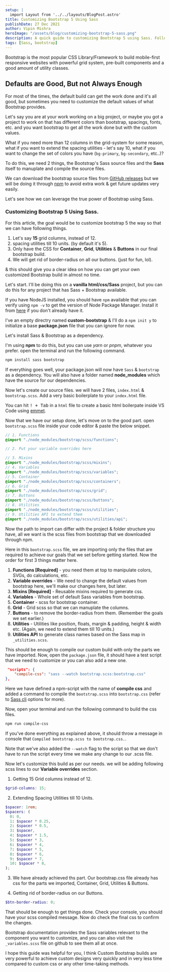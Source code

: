 ```yaml
---
setup: |
  import Layout from '../../layouts/BlogPost.astro'
title: Customizing Bootstrap 5 Using Sass
publishDate: 27 Dec 2021
author: Vipin Mishra
heroImage: "/assets/blog/customizing-bootstrap-5-sass.png"
description: A quick guide to customizing Bootstrap 5 using Sass. Following it, you can get a fully customized Bootstrap build as per you project needs.
tags: [Sass, bootstrap]
---
```


Bootstrap is the most popular CSS Library/Framework to build mobile-first responsive websites with powerful grid system, pre-built components and a good amount of utility classes.

## Defaults are Good, But not Always Enough

For most of the times, the default build can get the work done and it's all good, but sometimes you need to customize the default values of what Bootstrap provides.

Let's say you are at your work working on a big project, or maybe you got a project to work on that has different colors than bootstrap, spacings, fonts, etc. and you want bootstrap to get all the work done but with the custom values.

What if you need more than 12 columns in the grid-system for some reason, what if you want to extend the spacing utilities - let's say 10, what if you want to change the set of colors you have (`bg-primary`, `bg-secondary`, etc..)?

To do this, we need 2 things, the Bootstrap's Sass source files and the **Sass** itself to manuplate and compile the source files.

We can download the bootstrap source files from [GitHub releases](https://github.com/twbs/bootstrap/releases/tag/v5.1.3) but we will be doing it through [npm](https://www.npmjs.com/) to avoid extra work & get future updates very easily.

Let's see how we can leverage the true power of Bootstrap using Sass.

### Customizing Bootstrap 5 Using Sass.

For this article, the goal would be to customize bootstrap 5 the way so that we can have following things.

1. Let's say **15** grid columns, instead of 12.
2. spacing utilities till 10 units. (by default it's 5).
3. Only have the CSS for **Container**, **Grid**, **Utilities** & **Buttons** in our final bootstrap build.
4. We will get rid of border-radius on all our buttons. (just for fun, lol).

& this should give you a clear idea on how you can get your own customized Bootstrap build in almost no time.

Let's start. I'll be doing this on a **vanilla html/css/Sass** project, but you can do this for any project that has Sass + Bootstrap available.

If you have NodeJS installed, you should have `npm` available that you can verify using `npm -v` to get the version of Node Package Manager. Install it from [here](https://nodejs.org/en/) if you don't already have it.

I've an empty directry named **custom-bootstrap** & I'll do a `npm init y` to initialize a base **package.json** file that you can ignore for now.

Let's install Sass & Bootstrap as a dependency.

I'm using **npm** to do this, but you can use _yarn_ or _pnpm_, whatever you prefer. open the terminal and run the following command.

```bash
npm install sass bootstrap
```

If everything goes well, your package.json will now have `Sass` & `bootstrap` as a dependency. You will also have a folder named **node_modules** which have the source for our dependencies.

Now let's create our source files. we will have 2 files, `index.html` & `bootstrap.scss`. Add a very basic boilerplate to your `index.html` file.

<p class="message info">You can hit <kbd>! + Tab</kbd> in a <code>html</code> file to create a basic html boilerpate inside VS Code using <a href="https://emmet.io/">emmet</a>.</p>

Now that we have our setup done, let's move on to the good part. open `bootstrap.scss` file inside your code editor & paste the below snippet.

```scss
// 1. Functions
@import "./node_modules/bootstrap/scss/functions";

// 2. Put your variable overrides here

// 3. Mixins
@import "./node_modules/bootstrap/scss/mixins";
// 4. Variables
@import "./node_modules/bootstrap/scss/variables";
// 5. Container
@import "./node_modules/bootstrap/scss/containers";
// 6. Grid
@import "./node_modules/bootstrap/scss/grid";
// 7. Buttons
@import "./node_modules/bootstrap/scss/buttons";
// 8. Utilities
@import "./node_modules/bootstrap/scss/utilities";
// 9. Utilities API to extend them
@import "./node_modules/bootstrap/scss/utilities/api";
```

Now the path to import can differ with the project & folder structure you have, all we want is the scss files from bootstrap that we downloaded through npm.

Here in this `bootstrap.scss` file, we are importing only the files that are required to achieve our goals that we set before getting started. Now the order for first 3 things matter here.

1. **Functions [Required]** - you need them at top to manipulate colors, SVGs, do calculations, etc.
2. **Variable overrides** - We need to change the default values from bootstrap here, we'll make our changes here, but later.
3. **Mixins [Required]** - Reusable mixins required to generate css.
4. **Variables** - Whole set of default Sass variables from bootstrap.
5. **Container** - scss for bootstrap container.
6. **Grid** - Grid scss so that we can manuplate the columns.
7. **Buttons** - to remove the border-radius from them. (Remember the goals we set earlier.)
8. **Utilities** - Utilities like position, floats, margin & padding, height & width etc. (Again, we need to extend them till 10 units.)
9. **Utilities API** to generate class names based on the Sass map in `_utilities.scss`.

This should be enough to compile our custom build with only the parts we have imported. Now, open the `package.json` file, it should have a test script that we need to customize or you can also add a new one.

```json
 "scripts": {
    "compile-css": "sass --watch bootstrap.scss:bootstrap.css"
},
```

Here we have defined a npm-script with the name of **compile css** and added a command to compile the `bootstrap.scss` into `bootstrap.css` (refer to [Sass cli](https://Sass-lang.com/documentation/cli/dart-Sass) options for more).

Now, open your terminal and run the following command to build the css files.

```bash
npm run compile-css
```

If you've done everything as explained above, it should throw a message in console that `Compiled bootstrap.scss to bootstrap.css.`.

Note that we've also added the `--watch` flag to the script so that we don't have to run the script every time we make any change to our .scss file.

Now let's customize this build as per our needs. we will be adding following scss lines to our **Variable overrides** section.

1. Getting 15 Grid columns instead of 12.

```scss
$grid-columns: 15;
```

2. Extending Spacing Utilities till 10 Units.

```scss
$spacer: 1rem;
$spacers: (
  0: 0,
  1: $spacer * 0.25,
  2: $spacer * 0.5,
  3: $spacer,
  4: $spacer * 1.5,
  5: $spacer * 3,
  6: $spacer * 4,
  7: $spacer * 5,
  8: $spacer * 6,
  9: $spacer * 7,
  10: $spacer * 8,
);
```

3. We have already achieved ths part. Our bootstrap.css file already has css for the parts we imported, Container, Grid, Utilities & Buttons.

4. Getting rid of border-radius on our Buttons.

```scss
$btn-border-radius: 0;
```

That should be enough to get things done. Check your console, you should have your scss compiled message. Now do check the final css to confirm the changes.

Bootstrap documentation provides the Sass variables relevant to the component you want to customize, and you can also visit the `_variables.scss` file on github to see them all at once.

I hope this guide was helpful for you, I think Custom Bootstrap builds are very powerful to achieve custom designs very quickly and in very less time compared to custom css or any other time-taking methods.
